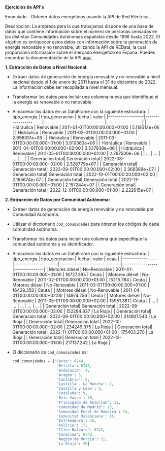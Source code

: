 **Ejercicios de API's**

Enunciado - Obtener datos energéticos usando la API de Red Eléctrica. 


 Descripción: La empresa para la que trabajamos dispone de una base de datos que contiene información sobre el número de personas censadas en las distintas Comunidades Autónomas españolas desde 1998 hasta 2022. El objetivo es enriquecer estos datos con información sobre la generación de energía renovable y no renovable, utilizando la API de REData, la cual proporciona información sobre el mercado energético en España. Puedes encontrar la documentación de la API [aquí](https://www.ree.es/es/apidatos).


**1. Extracción de Datos a Nivel Nacional:**

- Extraer datos de generación de energía renovable y no renovable a nivel nacional desde el 1 de enero de 2011 hasta el 31 de diciembre de 2022. La información debe ser recopilada a nivel mensual. 

- Transformar los datos para incluir una columna nueva que identifique si la energía es renovable o no renovable.

- Almacenar los datos en un DataFrame con la siguiente estructura:
    |   tipo_energia   |   tipo_generacion   |   fecha                       |   valor          |
    |------------------|----------------------|-------------------------------|------------------|
    |   Hidráulica     |   Renovable          |   2011-01-01T00:00:00.000+01:00 |   5.119512e+06   |
    |   Hidráulica     |   Renovable          |   2011-02-01T00:00:00.000+01:00 |   2.998051e+06   |
    |   Hidráulica     |   Renovable          |   2011-03-01T00:00:00.000+01:00 |   3.910363e+06   |
    |   Hidráulica     |   Renovable          |   2011-04-01T00:00:00.000+02:00 |   3.537938e+06   |
    |   Hidráulica     |   Renovable          |   2011-05-01T00:00:00.000+02:00 |   2.797500e+06   |
    |   ...            |   ...                |   ...                         |   ...            |
    |   Generación total|   Generación total   |   2022-08-01T00:00:00.000+02:00 |   2.528779e+07   |
    |   Generación total|   Generación total   |   2022-09-01T00:00:00.000+02:00 |   2.366389e+07   |
    |   Generación total|   Generación total   |   2022-10-01T00:00:00.000+02:00 |   2.195674e+07   |
    |   Generación total|   Generación total   |   2022-11-01T00:00:00.000+01:00 |   2.157244e+07   |
    |   Generación total|   Generación total   |   2022-12-01T00:00:00.000+01:00 |   2.222615e+07   |


**2. Extracción de Datos por Comunidad Autónoma:**

- Extraer datos de generación de energía renovable y no renovable por Comunidad Autónoma.

- Utilizar el diccionario `cod_comunidades` para obtener los códigos de cada comunidad autónoma.

- Transformar los datos para incluir una columna que especifique la comunidad autónoma y su identificador.

- Almacenar los datos en un DataFrame con la siguiente estructura:
    |   tipo_energia   |   tipo_generacion   |   fecha                       |   valor          |   ccaa        |
    |------------------|----------------------|-------------------------------|------------------|---------------|
    |   Motores diésel  |   No-Renovable      |   2011-01-01T00:00:00.000+01:00 |   16727.395      |   Ceuta       |
    |   Motores diésel  |   No-Renovable      |   2011-02-01T00:00:00.000+01:00 |   15216.784      |   Ceuta       |
    |   Motores diésel  |   No-Renovable      |   2011-03-01T00:00:00.000+01:00 |   16429.358      |   Ceuta       |
    |   Motores diésel  |   No-Renovable      |   2011-04-01T00:00:00.000+02:00 |   14974.756      |   Ceuta       |
    |   Motores diésel  |   No-Renovable      |   2011-05-01T00:00:00.000+02:00 |   15951.381      |   Ceuta       |
    |   ...            |   ...                |   ...                         |   ...            |   ...         |
    |   Generación total|   Generación total   |   2022-08-01T00:00:00.000+02:00 |   152284.837    |   La Rioja    |
    |   Generación total|   Generación total   |   2022-09-01T00:00:00.000+02:00 |   214907.540    |   La Rioja    |
    |   Generación total|   Generación total   |   2022-10-01T00:00:00.000+02:00 |   234249.375    |   La Rioja    |
    |   Generación total|   Generación total   |   2022-11-01T00:00:00.000+01:00 |   175403.270    |   La Rioja    |
    |   Generación total|   Generación total   |   2022-12-01T00:00:00.000+01:00 |   217137.242    |   La Rioja    |


- El diccionario de `cod_comunidades` es: 
    ```python
    cod_comunidades = {'Ceuta': 8744,
                        'Melilla': 8745,
                        'Andalucía': 4,
                        'Aragón': 5,
                        'Cantabria': 6,
                        'Castilla - La Mancha': 7,
                        'Castilla y León': 8,
                        'Cataluña': 9,
                        'País Vasco': 10,
                        'Principado de Asturias': 11,
                        'Comunidad de Madrid': 13,
                        'Comunidad Foral de Navarra': 14,
                        'Comunitat Valenciana': 15,
                        'Extremadura': 16,
                        'Galicia': 17,
                        'Illes Balears': 8743,
                        'Canarias': 8742,
                        'Región de Murcia': 21,
                        'La Rioja': 20}
    ```